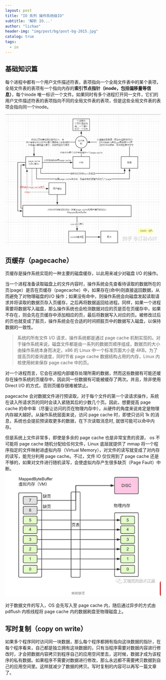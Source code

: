 ```yaml
---
layout: post
title: "IO 系列 操作系统级IO"
subtitle: '解析 IO...'
author: "lichao"
header-img: "img/post/bg/post-bg-2015.jpg"
catalog: true
tags:
  - io
---
```


## 基础知识篇
每个进程中都有一个用户文件描述符表，表项指向一个全局文件表中的某个表项，全局文件表的表项有一个指向内存的**索引节点指针（inode，包括偏移量等信息）**，每个inode 唯一标识一个文件。如果同时有多个进程打开同一文件，它们的用户文件描述符表的表项指向不同的全局文件表的表项，但是这些全局文件表的表项会指向同一个inode。

![存储概览](/img/io/3.jpg)

## 页缓存（pagecache）
页缓存是操作系统实现的一种主要的磁盘缓存，以此用来减少对磁盘 I/O 的操作。

当一个进程准备读取磁盘上的文件内容时，操作系统会先查看待读取的数据所在的页(page）是否在页缓存（pagecache）中，如果存在(命中)则直接返回数据，从而避免了对物理磁盘的I/O 操作；如果没有命中，则操作系统会向磁盘发起读取请求并将读取的数据页存入页缓存，之后再将数据返回给进程。同样，如果一个进程需要将数据写入磁盘，那么操作系统也会检测数据对应的页是否在页缓存中，如果不存在，则会先在页缓存中添加相应的页，最后将数据写入对应的页。被修改过后的页也就变成了脏页，操作系统会在合适的时间把脏页中的数据写入磁盘，以保持数据的一致性。

> 系统的所有文件 I/O 请求，操作系统都是通过 page cache 机制实现的。对于操作系统来说，磁盘文件都是由一系列的数据页顺序组成，数据页的大小由操作系统本身而决定，x86 的 Linux 中一个标准页面大小是 4KB。为了提高页的查询速度，同时节省 page cache 数据结构占用的内存，Linux 内核使用树来保存 page cache 中的页。    

对一个进程而言，它会在进程内部缓存处理所需的数据，然而这些数据有可能还缓存在操作系统的页缓存中，因此同一份数据有可能被缓存了两次。并且，除非使用Direct I/O 的方式，否则页缓存很难被禁止。

pagecache 会对数据文件进行预读取，对于每个文件的第一个读请求操作，系统在读入所请求页的同时会读入紧随其后的少数几个页。因此，想要提高 page cache 的命中率（尽量让访问的页在物理内存中），从硬件的角度来说肯定是物理内存越大越好。从操作系统层面来说，访问 page cache 时，即使只访问 1k 的消息，系统也会提前预读取更多的数据，在下次读取消息时, 就很可能可以命中内存。

但是系统上文件非常多，即使是多余的 page cache 也是非常宝贵的资源， os 不可能将 page cache 随机分配给任何文件，Linux 底层就提供了 mmap 将一个程序指定的文件映射进虚拟内存（Virtual Memory），对文件的读写就变成了对内存的读写，能充分利用 page cache。不过，文件 IO 仅仅用到了 page cache 还是不够的，如果对文件进行随机读写，会使虚拟内存产生很多缺页（Page Fault）中断。
![存储概览](/img/rocketmq/mmap.png)

对于数据文件的写入，OS 会先写入至 page cache 内，随后通过异步的方式由 pdflush 内核线程将 page cache 内的数据刷盘至物理磁盘上。

## 写时复制（copy on write）
如果多个程序同时访问同一块数据，那么每个程序都拥有指向这块数据的指针，在每个程序看来，自己都是独立拥有这块数据的，只有当程序需要对数据内容进行修改时，才会把数据内容拷贝到程序自己的应用空间里去，这时候，数据才成为该程序的私有数据。如果程序不需要对数据进行修改，那么永远都不需要拷贝数据到自己的应用空间里。这样就减少了数据的拷贝。写时复制的内容可以再写一篇文章了。